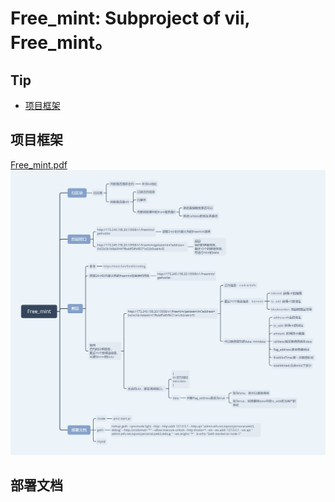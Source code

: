 # Free_mint: Subproject of vii, Free_mint。  
## Tip
* [项目框架](#项目框架)

## 项目框架
[Free_mint.pdf](./other_document/Free_mint.pdf)  
![Free_mint.png](./other_document/Free_mint.png)  

## 部署文档
